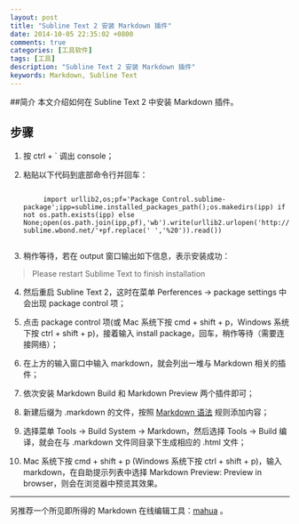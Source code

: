 ```yaml
---
layout: post
title: "Subline Text 2 安装 Markdown 插件"
date: 2014-10-05 22:35:02 +0800
comments: true
categories: [工具软件]
tags: [工具]
description: "Subline Text 2 安装 Markdown 插件" 
keywords: Markdown, Subline Text 
---
```


##简介
本文介绍如何在 Subline Text 2 中安装 Markdown 插件。

<!--more-->

## 步骤

1. 按 ctrl + ` 调出 console；  

2. 粘贴以下代码到底部命令行并回车： 

    <code>
        import urllib2,os;pf='Package Control.sublime-package';ipp=sublime.installed_packages_path();os.makedirs(ipp) if not os.path.exists(ipp) else None;open(os.path.join(ipp,pf),'wb').write(urllib2.urlopen('http://sublime.wbond.net/'+pf.replace(' ','%20')).read())
    </code>  

3. 稍作等待，若在 output 窗口输出如下信息，表示安装成功：  
> Please restart Sublime Text to finish installation   

4. 然后重启 Subline Text 2，这时在菜单 Perferences -> package settings 中会出现 package control 项；  

5. 点击 package control 项(或 Mac 系统下按 cmd + shift + p，Windows 系统下按 ctrl + shift + p)，接着输入 install package，回车，稍作等待（需要连接网络）；  

6. 在上方的输入窗口中输入 markdown，就会列出一堆与 Markdown 相关的插件；

7. 依次安装 Markdown Build 和 Markdown Preview 两个插件即可；

8. 新建后缀为 .markdown 的文件，按照 [Markdown 语法](http://wowubuntu.com/markdown/#blockquote) 规则添加内容；  

9. 选择菜单 Tools -> Build System -> Markdown，然后选择 Tools -> Build 编译，就会在与 .markdown 文件同目录下生成相应的 .html 文件；

10. Mac 系统下按 cmd + shift + p (Windows 系统下按 ctrl + shift + p)，输入 markdown，在自助提示列表中选择 Markdown Preview: Preview in browser，则会在浏览器中预览其效果。 

***
另推荐一个所见即所得的 Markdown 在线编辑工具：[mahua](http://mahua.jser.me/) 。


